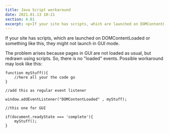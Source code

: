 ```yaml
---
title: Java Script workaround
date: 2021.01.13 10:21
section: 4.01
excerpt: <p>If your site has scripts, which are launched on DOMContentLoaded or something like this, they might not launch in GUI mode.</p>
---
```

If your site has scripts, which are launched on DOMContentLoaded or something like this, they might not launch in GUI mode. 
<!--cut-->

The problem arises because pages in GUI are not loaded as usual, but redrawn using scripts. So, there is no "loaded" events. Possible workaround may look like this:

    function myStuff(){
        //here all your the code go
    }

    //add this as regular event listener

    window.addEventListener("DOMContentLoaded" , myStuff);

    //this one for GUI

    if(document.readyState === 'complete'){
        myStuff();
    }